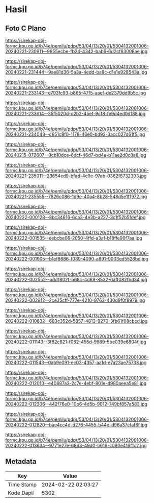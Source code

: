 # Hasil

## Foto C Plano

https://sirekap-obj-formc.kpu.go.id/b74e/pemilu/pdpr/53/04/13/20/01/5304132001006-20240221-230911--9855ecbe-fb24-4342-bab6-6d2cf63008ae.jpg

https://sirekap-obj-formc.kpu.go.id/b74e/pemilu/pdpr/53/04/13/20/01/5304132001006-20240221-231444--9ae81d36-5a3a-4edd-ba9c-d1e1e928543a.jpg

https://sirekap-obj-formc.kpu.go.id/b74e/pemilu/pdpr/53/04/13/20/01/5304132001006-20240221-233143--e793fc93-b865-47f5-aaef-de2379dd9b5c.jpg

https://sirekap-obj-formc.kpu.go.id/b74e/pemilu/pdpr/53/04/13/20/01/5304132001006-20240221-233614--35f5020d-d2b2-45ef-9cf8-fe9d4ed0d188.jpg

https://sirekap-obj-formc.kpu.go.id/b74e/pemilu/pdpr/53/04/13/20/01/5304132001006-20240221-234043--c651c8f0-1178-46e0-bd92-3acc027d61f5.jpg

https://sirekap-obj-formc.kpu.go.id/b74e/pemilu/pdpr/53/04/13/20/01/5304132001006-20240215-072607--0cb10dce-6dcf-46d7-bd4e-b11ae2d0c8a8.jpg

https://sirekap-obj-formc.kpu.go.id/b74e/pemilu/pdpr/53/04/13/20/01/5304132001006-20240221-235011--23654ed9-bfad-4e9e-97ab-0362f8732393.jpg

https://sirekap-obj-formc.kpu.go.id/b74e/pemilu/pdpr/53/04/13/20/01/5304132001006-20240221-235555--7826c086-1d9e-40a4-8b28-548d5e1f1972.jpg

https://sirekap-obj-formc.kpu.go.id/b74e/pemilu/pdpr/53/04/13/20/01/5304132001006-20240222-000128--8bc34616-6ca3-4e3b-a227-3c1f52b5fdef.jpg

https://sirekap-obj-formc.kpu.go.id/b74e/pemilu/pdpr/53/04/13/20/01/5304132001006-20240222-001535--eebcbe06-2050-4ffd-a3af-b18ffe90f7aa.jpg

https://sirekap-obj-formc.kpu.go.id/b74e/pemilu/pdpr/53/04/13/20/01/5304132001006-20240222-001905--b1ef8686-f089-4090-a891-9003ed5526bd.jpg

https://sirekap-obj-formc.kpu.go.id/b74e/pemilu/pdpr/53/04/13/20/01/5304132001006-20240222-002552--add1802f-b68c-4d69-8532-6aff082fbd34.jpg

https://sirekap-obj-formc.kpu.go.id/b74e/pemilu/pdpr/53/04/13/20/01/5304132001006-20240222-002912--2ce35cff-777e-4210-9763-430d9f0f8979.jpg

https://sirekap-obj-formc.kpu.go.id/b74e/pemilu/pdpr/53/04/13/20/01/5304132001006-20240222-010632--683c352d-5857-4813-9270-3fb61f08cbcd.jpg

https://sirekap-obj-formc.kpu.go.id/b74e/pemilu/pdpr/53/04/13/20/01/5304132001006-20240222-011143--3f82c821-f062-455d-9969-5be039e6804f.jpg

https://sirekap-obj-formc.kpu.go.id/b74e/pemilu/pdpr/53/04/13/20/01/5304132001006-20240222-011543--0ab9e091-ec03-4357-aa1d-e7a23ae75733.jpg

https://sirekap-obj-formc.kpu.go.id/b74e/pemilu/pdpr/53/04/13/20/01/5304132001006-20240222-012010--e40887a3-2c7e-4ebf-801e-4980aeea5e81.jpg

https://sirekap-obj-formc.kpu.go.id/b74e/pemilu/pdpr/53/04/13/20/01/5304132001006-20240222-012306--442f76e0-10b6-4d5b-9012-749bf857a583.jpg

https://sirekap-obj-formc.kpu.go.id/b74e/pemilu/pdpr/53/04/13/20/01/5304132001006-20240222-012820--bae4cc4d-d276-4455-b44e-d96a37cfaf6f.jpg

https://sirekap-obj-formc.kpu.go.id/b74e/pemilu/pdpr/53/04/13/20/01/5304132001006-20240222-013634--9771e27e-6863-49d0-b616-c080e416f1c2.jpg


## Metadata

| Key        | Value               |
| ---------- | ------------------- |
| Time Stamp | 2024-02-22 02:03:27 |
| Kode Dapil | 5302                |



